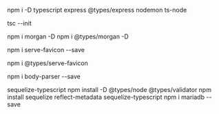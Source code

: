 npm i -D typescript express @types/express nodemon ts-node

tsc --init

npm i morgan -D
npm i @types/morgan -D

npm i serve-favicon --save

npm i @types/serve-favicon

npm i body-parser --save

sequelize-typescript
npm install -D @types/node @types/validator
npm install sequelize reflect-metadata sequelize-typescript
npm i mariadb --save
